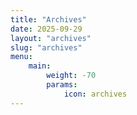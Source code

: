 ```yaml
---
title: "Archives"
date: 2025-09-29
layout: "archives"
slug: "archives"
menu:
    main:
        weight: -70
        params:
            icon: archives
---
```

